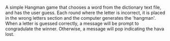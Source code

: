 A simple Hangman game that chooses a word from the dictionary text file, and has the user guess. Each round where the letter is incorrect, it is placed in the wrong letters section and the computer generates the 'hangman'. When a letter is guessed correctly, a message will be prompt to congradulate the winner. Otherwise, a message will pop indicating the hava lost.
